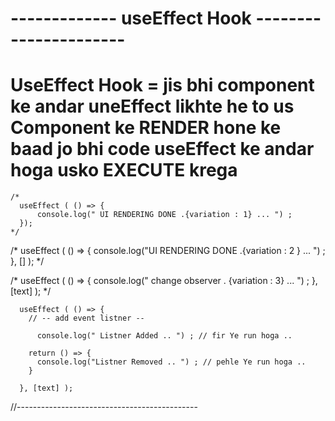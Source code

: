 
# ------------- useEffect Hook ---------------------- 

 <!-- * useEffect hook = side effects ko manage krne ke liye hota he  -->

 <!-- SideEffect = `an action or operation that occurs in a component function but is not directly related to rendering the user interface` , 
<!--  side_effect = `esa koi bhi change jo jis component ko render kr rhe uske alawa outside khi per ho rha he use SideEffect kehte he ... ` -->

<!-- ! SideEffect => kisi component per koi action perform kra aur us component ko chhod kr paki bachhe hue kisi element per agar koi change hota he to use side effect kehte he .  -->


# UseEffect Hook = jis bhi component ke andar uneEffect likhte he to us Component ke RENDER hone ke baad jo bhi code useEffect ke andar hoga usko EXECUTE krega 
  
 <!-- * - Unmounting = jo component render ho chuka he / UI per aa chuka he  -->


   <!-- ------------- useEffect Hook ------------------>

   <!-- * variation : 1 (every render percha chalega)-->
    /*
      useEffect ( () => {
          console.log(" UI RENDERING DONE .{variation : 1} ... ") ; 
      }); 
    */  


   <!--* variation : 2 (only first render per chalega)--> 
  /*
      useEffect ( () => {
          console.log("UI RENDERING DONE .{variation : 2 } ... ") ; 
      }, [] );
  */  

 
   <!-- * variation : 3  (On first render and aur dependency change hogi jab hi chalega)-->
  <!-- ? jab hi chalega jab TEXT ki value change hogi-->
  /*
      useEffect ( () => {
          console.log(" change observer . {variation : 3} ... ") ; 
      }, [text] ); 
  */  


  <!--* variation : 4 -- (to handle unmounting of a component)-->
  <!-- ? --- naya listner lagane se pehle purana listener remove kro ---  -->

      useEffect ( () => {
        // -- add event listner -- 

          console.log(" Listner Added .. ") ; // fir Ye run hoga .. 

        return () => {
          console.log("Listner Removed .. ") ; // pehle Ye run hoga .. 
        }

      }, [text] ); 

  //---------------------------------------------

